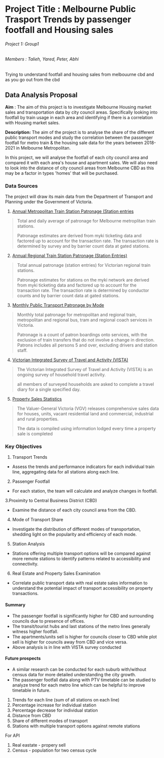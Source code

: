 

# Project Title :  Melbourne Public Trasport Trends by passenger footfall and Housing sales 

###### Project 1: Group1

###### Members : Talieh, Yared, Peter, Abhi

Trying to understand footfall and housing sales from melbouurne cbd and as you go out from the cbd  

## Data Analysis Proposal 

**Aim** : The aim of this project is to investigate Melbourne Housing market sales and transportation data by city council areas. Specifically looking into footfall by train usage in each area and identifying if there is a correlation with Housing market sales.

**Description:**
The aim of the project is to analyse the share of the different public transport modes and study the correlation between the passenger footfall for metro train & the housing sale data for the years between 2018-2021 in Melbourne Metropolitan.

In this project, we will analyse the footfall of each city council area and compared it with each area's house and apartment sales. We will also need to look into the distance of city council areas from Melbourne CBD as this may be a factor in types 'homes' that will be purchased.  

### Data Sources

The project will draw its main data from the Department of Transport and Planning under the Government of Victoria.

1. [Annual Metropolitan Train Station Patronage (Station entries](https://discover.data.vic.gov.au/dataset/annual-metropolitan-train-station-patronage-station-entries)
>Total and daily average of patronage for Melbourne metroplitan train stations.
>
>Patronage estimates are derived from myki ticketing data and factored up to account for the transaction rate. The transaction rate is determined by survey and by barrier count data at gated stations.
2. [Annual Regional Train Station Patronage (Station Entries)](https://discover.data.vic.gov.au/dataset/annual-regional-train-patronage-station-entries)
>Total annual patronage (station entries) for Victorian regional train stations.
>
>Patronage estimates for stations on the myki network are derived from myki ticketing data and factored up to account for the transaction rate. The transaction rate is determined by conductor counts and by barrier count data at gated stations.
3. [Monthly Public Transport Patronage by Mode](https://discover.data.vic.gov.au/dataset/monthly-public-transport-patronage-by-mode)
>Monthly total patronage for metropolitan and regional train, metropolitan and regional bus, tram and regional coach services in Victoria.
>
>Patronage is a count of patron boardings onto services, with the exclusion of train transfers that do not involve a change in direction. Patrons includes all persons 5 and over, excluding drivers and station staff.
4. [Victorian Integrated Survey of Travel and Activity (VISTA)](https://discover.data.vic.gov.au/dataset/victorian-integrated-survey-of-travel-and-activity)
>The Victorian Integrated Survey of Travel and Activity (VISTA) is an ongoing survey of household travel activity.
>
>all members of surveyed households are asked to complete a travel diary for a single specified day.
5. [Property Sales Statistics](https://www.land.vic.gov.au/valuations/resources-and-reports/property-sales-statistics)
>The Valuer-General Victoria (VGV) releases comprehensive sales data for houses, units, vacant residential land and commercial, industrial and rural properties.
>
>The data is compiled using information lodged every time a property sale is completed

### Key Objectives

1. Transport Trends 
- Assess the trends and performance indicators for each individual train line, aggregating data for all stations along each line.

2. Passenger Footfall 
- For each station, the team will calculate and analyze changes in footfall.

3.Proximity to Central Business District (CBD) 
- Examine the distance of each city council area from the CBD.


4. Mode of Transport Share
- Investigate the distribution of different modes of transportation, shedding light on the popularity and efficiency of each mode.

5. Station Analysis
- Stations offering multiple transport options will be compared against more remote stations to identify patterns related to accessibility and connectivity.

6. Real Estate and Property Sales Examination
- Correlate public transport data with real estate sales information to understand the potential impact of transport accessibility on property transactions.


#### Summary

* The passenger footfall is significantly higher for CBD and surrounding councils due to presence of offices. 
* The transit/tourist hubs and last stations of the metro lines generally witness higher footfall.
* The apartments/units sell is higher for councils closer to CBD while plot sell is higher for councils away from CBD and vice versa.
* Above analysis is in line with VISTA survey conducted

#### Future prospects 

* A similar research can be conducted for each suburb with/without census data for more detailed understanding the city growth.
* The passenger footfall data along with PTV timetable can be studied to analyze trend for each metro line which can be helpful to improve timetable in future.

1) Trends for each line (sum of all stations on each line)
2) Percentage increase for individual station
3) Percentage decrease for individual station
4) Distance from CBD
5) Share of different modes of transport
6) Stations with multiple transport options against remote stations

For API
1) Real eastate - propery sell
2) Census - population for two census cycle






